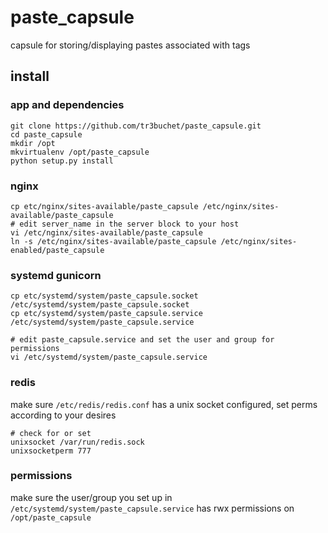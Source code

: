 # paste_capsule

capsule for storing/displaying pastes associated with tags

## install

### app and dependencies
```
git clone https://github.com/tr3buchet/paste_capsule.git
cd paste_capsule
mkdir /opt
mkvirtualenv /opt/paste_capsule
python setup.py install
```

### nginx
```
cp etc/nginx/sites-available/paste_capsule /etc/nginx/sites-available/paste_capsule
# edit server_name in the server block to your host
vi /etc/nginx/sites-available/paste_capsule
ln -s /etc/nginx/sites-available/paste_capsule /etc/nginx/sites-enabled/paste_capsule
```

### systemd gunicorn
```
cp etc/systemd/system/paste_capsule.socket /etc/systemd/system/paste_capsule.socket
cp etc/systemd/system/paste_capsule.service /etc/systemd/system/paste_capsule.service

# edit paste_capsule.service and set the user and group for permissions
vi /etc/systemd/system/paste_capsule.service
```

### redis
make sure `/etc/redis/redis.conf` has a unix socket configured, set perms according to
your desires
```
# check for or set
unixsocket /var/run/redis.sock
unixsocketperm 777
```

### permissions
make sure the user/group you set up in `/etc/systemd/system/paste_capsule.service` has
rwx permissions on `/opt/paste_capsule`
